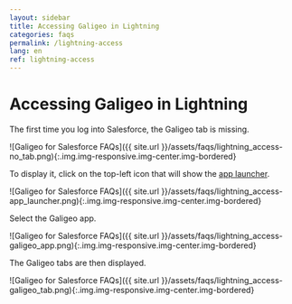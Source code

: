```yaml
---
layout: sidebar
title: Accessing Galigeo in Lightning
categories: faqs
permalink: /lightning-access
lang: en
ref: lightning-access
---
```


# Accessing Galigeo in Lightning

The first time you log into Salesforce, the Galigeo tab is missing.

![Galigeo for Salesforce FAQs]({{ site.url }}/assets/faqs/lightning_access-no_tab.png){:.img.img-responsive.img-center.img-bordered}

To display it, click on the top-left icon that will show the [app launcher](https://developer.salesforce.com/docs/atlas.en-us.identityImplGuide.meta/identityImplGuide/identity_app_launcher_intro.htm).

![Galigeo for Salesforce FAQs]({{ site.url }}/assets/faqs/lightning_access-app_launcher.png){:.img.img-responsive.img-center.img-bordered}

Select the Galigeo app.

![Galigeo for Salesforce FAQs]({{ site.url }}/assets/faqs/lightning_access-galigeo_app.png){:.img.img-responsive.img-center.img-bordered}

The Galigeo tabs are then displayed.

![Galigeo for Salesforce FAQs]({{ site.url }}/assets/faqs/lightning_access-galigeo_tab.png){:.img.img-responsive.img-center.img-bordered}